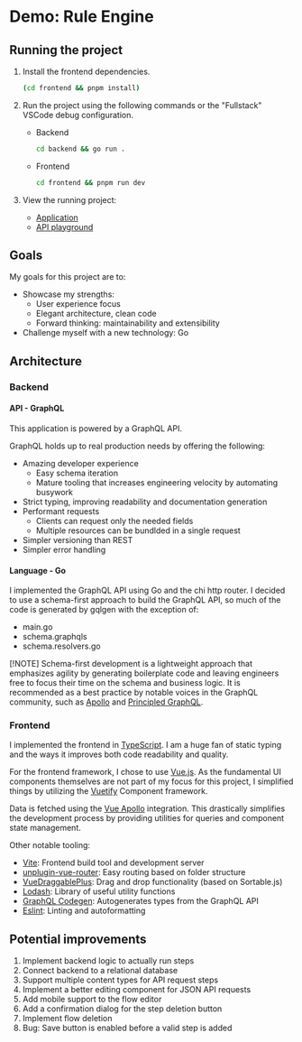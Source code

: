 # Demo: Rule Engine

## Running the project

1. Install the frontend dependencies.
   ```sh
   (cd frontend && pnpm install)
   ```
2. Run the project using the following commands or the "Fullstack" VSCode debug configuration.
   - Backend
     ```sh
     cd backend && go run .
     ```
   - Frontend
     ```sh
     cd frontend && pnpm run dev
     ```
3. View the running project:

   - [Application](http://localhost:3000/)
   - [API playground](http://localhost:8080/)

## Goals

My goals for this project are to:

- Showcase my strengths:
  - User experience focus
  - Elegant architecture, clean code
  - Forward thinking: maintainability and extensibility
- Challenge myself with a new technology: Go

## Architecture

### Backend

#### API - GraphQL

This application is powered by a GraphQL API.

GraphQL holds up to real production needs by offering the following:

- Amazing developer experience
  - Easy schema iteration
  - Mature tooling that increases engineering velocity by automating busywork
- Strict typing, improving readability and documentation generation
- Performant requests
  - Clients can request only the needed fields
  - Multiple resources can be bundlded in a single request
- Simpler versioning than REST
- Simpler error handling

#### Language - Go

I implemented the GraphQL API using Go and the chi http router. I decided to use a schema-first approach to build the GraphQL API, so much of the code is generated by gqlgen with the exception of:

- main.go
- schema.graphqls
- schema.resolvers.go

[!NOTE]
Schema-first development is a lightweight approach that emphasizes agility by generating boilerplate code and leaving engineers free to focus their time on the schema and business logic. It is recommended as a best practice by notable voices in the GraphQL community, such as [Apollo](https://www.apollographql.com/blog/using-graphql-with-golang#gqlgen-a-schema-first-approach-to-building-graphql-apis) and [Principled GraphQL](https://principledgraphql.com/agility#5-use-an-agile-approach-to-schema-development).

### Frontend

I implemented the frontend in [TypeScript](https://www.typescriptlang.org/). I am a huge fan of static typing and the ways it improves both code readability and quality.

For the frontend framework, I chose to use [Vue.js](https://vuejs.org/). As the fundamental UI components themselves are not part of my focus for this project, I simplified things by utilizing the [Vuetify](https://vuetifyjs.com/) Component framework.

Data is fetched using the [Vue Apollo](https://apollo.vuejs.org/) integration. This drastically simplifies the development process by providing utilities for queries and component state management.

Other notable tooling:

- [Vite](https://vite.dev/): Frontend build tool and development server
- [unplugin-vue-router](https://github.com/posva/unplugin-vue-router): Easy routing based on folder structure
- [VueDraggablePlus](https://vue-draggable-plus.pages.dev/): Drag and drop functionality (based on Sortable.js)
- [Lodash](https://lodash.com/): Library of useful utility functions
- [GraphQL Codegen](https://the-guild.dev/graphql/codegen): Autogenerates types from the GraphQL API
- [Eslint](https://eslint.org/): Linting and autoformatting

## Potential improvements

1. Implement backend logic to actually run steps
2. Connect backend to a relational database
3. Support multiple content types for API request steps
4. Implement a better editing component for JSON API requests
5. Add mobile support to the flow editor
6. Add a confirmation dialog for the step deletion button
7. Implement flow deletion
8. Bug: Save button is enabled before a valid step is added
